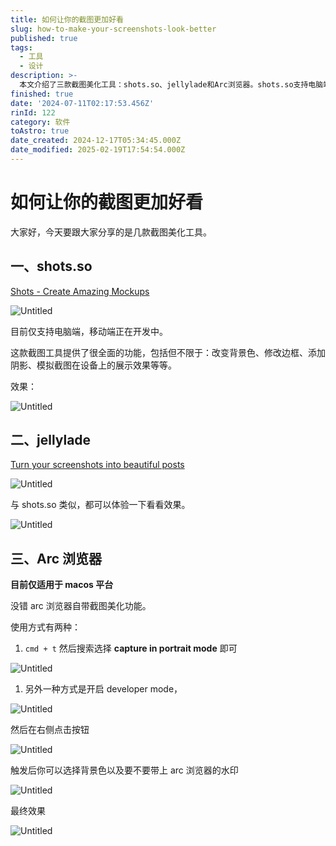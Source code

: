```yaml
---
title: 如何让你的截图更加好看
slug: how-to-make-your-screenshots-look-better
published: true
tags:
  - 工具
  - 设计
description: >-
  本文介绍了三款截图美化工具：shots.so、jellylade和Arc浏览器。shots.so支持电脑端，提供多种美化功能，如改变背景色、添加阴影等。jellylade同样可以将截图转化为美观的帖子。Arc浏览器则是一款macOS平台上的浏览器，内置截图美化功能，用户可以通过快捷键或开发者模式进行截图美化，并可自定义背景色和水印。这些工具均能帮助用户提升截图的美观度和专业性。
finished: true
date: '2024-07-11T02:17:53.456Z'
rinId: 122
category: 软件
toAstro: true
date_created: 2024-12-17T05:34:45.000Z
date_modified: 2025-02-19T17:54:54.000Z
---
```


# 如何让你的截图更加好看

大家好，今天要跟大家分享的是几款截图美化工具。

## 一、shots.so

[Shots - Create Amazing Mockups](<https://www.shots.so/>)

![Untitled](<https://pictures.kazoottt.top/2024/02/20240225-2d3f0e52beafd80331b3c8e048547045.png>)

目前仅支持电脑端，移动端正在开发中。

这款截图工具提供了很全面的功能，包括但不限于：改变背景色、修改边框、添加阴影、模拟截图在设备上的展示效果等等。

效果：

![Untitled](<https://pictures.kazoottt.top/2024/02/20240225-6791524efb85adf7826ae794fc2f723a.png>)

## 二、jellylade

[Turn your screenshots into beautiful posts](<https://app.jellylade.com/>)

![Untitled](<https://pictures.kazoottt.top/2024/02/20240225-82aa80c8b5a357de11750faf12b1703a.png>)

与 shots.so 类似，都可以体验一下看看效果。

![Untitled](<https://pictures.kazoottt.top/2024/02/20240225-9a49aef555390eaf92a5647d592769be.jpeg>)

## 三、Arc 浏览器

**目前仅适用于 macos 平台**

没错 arc 浏览器自带截图美化功能。

使用方式有两种：

1. `cmd + t` 然后搜索选择 **capture in portrait mode** 即可

![Untitled](<https://pictures.kazoottt.top/2024/02/20240225-2249830743a1eb711120a269f14a1901.png>)

1. 另外一种方式是开启 developer mode，

![Untitled](<https://pictures.kazoottt.top/2024/02/20240225-202a3577ed0433710c02b1d567f4cb20.png>)

然后在右侧点击按钮

![Untitled](<https://pictures.kazoottt.top/2024/02/20240225-a04995922000f6d88e24f045d13b828f.png>)

触发后你可以选择背景色以及要不要带上 arc 浏览器的水印

![Untitled](<https://pictures.kazoottt.top/2024/02/20240225-06de8c20aa0ba6d80a243acb5cf0bf3e.png>)

最终效果

![Untitled](<https://pictures.kazoottt.top/2024/02/20240225-1f3df06697ecb0ced94049e713dcf14f.png>)

